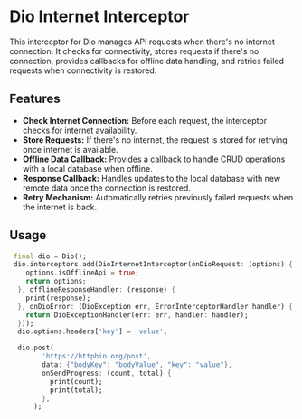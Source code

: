 # Dio Internet Interceptor
This interceptor for Dio manages API requests when there's no internet connection. It checks for connectivity, stores requests if there's no connection, provides callbacks for offline data handling, and retries failed requests when connectivity is restored.

## Features
- **Check Internet Connection:** Before each request, the interceptor checks for internet availability.
- **Store Requests:** If there's no internet, the request is stored for retrying once internet is available.
- **Offline Data Callback:** Provides a callback to handle CRUD operations with a local database when offline.
- **Response Callback:** Handles updates to the local database with new remote data once the connection is restored.
- **Retry Mechanism:** Automatically retries previously failed requests when the internet is back.

## Usage
``` dart
 final dio = Dio();
 dio.interceptors.add(DioInternetInterceptor(onDioRequest: (options) {
    options.isOfflineApi = true;
    return options;
  }, offlineResponseHandler: (response) {
    print(response);
  }, onDioError: (DioException err, ErrorInterceptorHandler handler) {
    return DioExceptionHandler(err: err, handler: handler);
  }));
  dio.options.headers['key'] = 'value';

  dio.post(
        'https://httpbin.org/post',
        data: {"bodyKey": "bodyValue", "key": "value"},
        onSendProgress: (count, total) {
          print(count);
          print(total);
        },
      );

```
